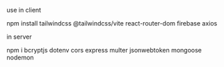 use in client

npm install tailwindcss @tailwindcss/vite react-router-dom firebase axios

in server 

npm i bcryptjs dotenv cors express multer jsonwebtoken mongoose nodemon
